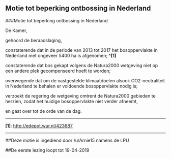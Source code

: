 ## Motie tot beperking ontbossing in Nederland 
 
###Motie tot beperking ontbossing in Nederland

De Kamer,

gehoord de beraadslaging,

constaterende dat in de periode van 2013 tot 2017 het bosoppervlakte in Nederland met ongeveer 5400 ha is afgenomen; **^[1]**

constaterende dat bos gekapt volgens de Natura2000 wetgeving niet op een andere plek gecompenseerd hoeft te worden;

overwegende dat om de vastgestelde klimaatdoelen alsook CO2-neutraliteit in Nederland te behalen er voldoende bosoppervlakte nodig is;

verzoekt de regering de wetgeving omtrent de Natura2000 gebieden te herzien, zodat het huidige bosoppervlakte niet verder afneemt,

en gaat over tot de orde van de dag.

---

**[1]**: http://edepot.wur.nl/423687

---

##Deze motie is ingediend door /u/Arnie15 namens de LPU

##De eerste lezing loopt tot 19-04-2019